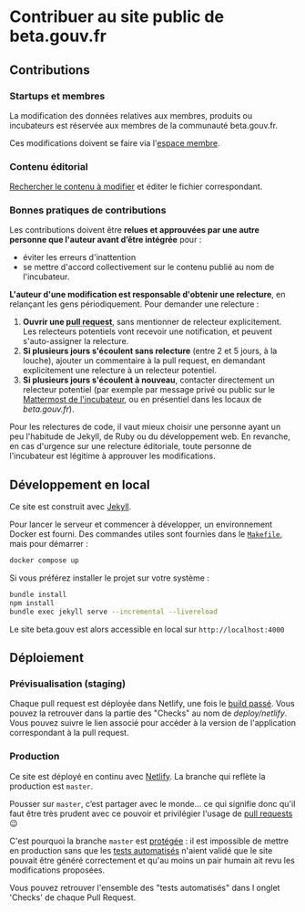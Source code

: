 # Contribuer au site public de beta.gouv.fr

## Contributions

### Startups et membres

La modification des données relatives aux membres, produits ou incubateurs est réservée aux membres de la communauté beta.gouv.fr.

Ces modifications doivent se faire via l'[espace membre](https://espace-membre.incubateur.net/dashboard).


### Contenu éditorial

[Rechercher le contenu à modifier](https://github.com/betagouv/beta.gouv.fr/search?q=contenu+à+modifier&type=Code) et éditer le fichier correspondant.


### Bonnes pratiques de contributions

Les contributions doivent être **relues et approuvées par une autre personne que l'auteur avant d’être intégrée** pour :
- éviter les erreurs d'inattention
- se mettre d'accord collectivement sur le contenu publié au nom de l'incubateur.

**L'auteur d'une modification est responsable d'obtenir une relecture**, en relançant les gens périodiquement. Pour demander une relecture :

1. **Ouvrir une <abbr title="Demande de modification sur GitHub">pull request</abbr>**, sans mentionner de relecteur explicitement. Les relecteurs potentiels vont recevoir une notification, et peuvent s'auto-assigner la relecture.
2. **Si plusieurs jours s'écoulent sans relecture** (entre 2 et 5 jours, à la louche), ajouter un commentaire à la pull request, en demandant explicitement une relecture à un relecteur potentiel.
3. **Si plusieurs jours s'écoulent à nouveau**, contacter directement un relecteur potentiel (par exemple par message privé ou public sur le [Mattermost de l'incubateur](https://mattermost.incubateur.net), ou en présentiel dans les locaux de _beta.gouv.fr_).

Pour les relectures de code, il vaut mieux choisir une personne ayant un peu l'habitude de Jekyll, de Ruby ou du développement web. En revanche, en cas d'urgence sur une relecture éditoriale, toute personne de l'incubateur est légitime à approuver les modifications.

## Développement en local

Ce site est construit avec [Jekyll](https://jekyllrb.com/).

Pour lancer le serveur et commencer à développer, un environnement
Docker est fourni. Des commandes utiles sont fournies dans le
[`Makefile`](./Makefile), mais pour démarrer :

```sh
docker compose up
```

Si vous préférez installer le projet sur votre système :

```sh
bundle install
npm install
bundle exec jekyll serve --incremental --livereload
```

Le site beta.gouv est alors accessible en local sur `http://localhost:4000`

## Déploiement

### Prévisualisation (staging)

Chaque pull request est déployée dans Netlify, une fois le [build passé](https://github.com/betagouv/beta.gouv.fr/actions). Vous pouvez la retrouver dans la partie des "Checks" au nom de *deploy/netlify*. Vous pouvez suivre le lien associé pour accéder à la version de l'application correspondant à la pull request.

### Production

Ce site est déployé en continu avec [Netlify](https://www.netlify.com/). La branche qui reflète la production est `master`.

Pousser sur `master`, c’est partager avec le monde… ce qui signifie donc qu'il faut être très prudent avec ce pouvoir et privilégier l'usage de [pull requests](https://guides.github.com/introduction/flow/) :wink:

C'est pourquoi la branche `master` est [protégée](https://help.github.com/articles/about-protected-branches/) : il est impossible de mettre en production sans que les [tests automatisés](https://github.com/betagouv/beta.gouv.fr/actions) n'aient validé que le site pouvait être généré correctement et qu'au moins un pair humain ait revu les modifications proposées.

Vous pouvez retrouver l'ensemble des "tests automatisés" dans l onglet 'Checks' de chaque Pull Request.

